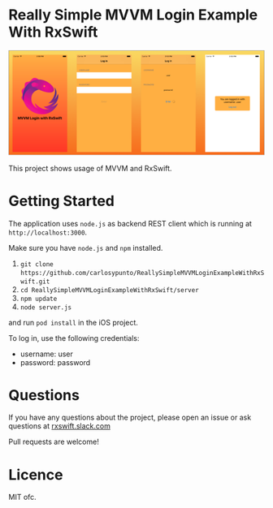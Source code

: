 # Really Simple MVVM Login Example With RxSwift

![](screenshots.png)


This project shows usage of MVVM and RxSwift.

# Getting Started
The application uses `node.js` as backend REST client which is running at `http://localhost:3000`.

Make sure you have `node.js` and `npm` installed.

1. `git clone https://github.com/carlosypunto/ReallySimpleMVVMLoginExampleWithRxSwift.git`
2. `cd ReallySimpleMVVMLoginExampleWithRxSwift/server`
3. `npm update`
4. `node server.js`

and run `pod install` in the iOS project.

To log in, use the following credentials:
* username: user
* password: password

# Questions
If you have any questions about the project, please open an issue or ask questions at [rxswift.slack.com](rxswift.slack.com)

Pull requests are welcome!

# Licence
MIT ofc.
